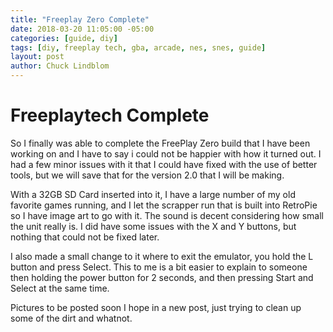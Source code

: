 ```yaml
---
title: "Freeplay Zero Complete"
date: 2018-03-20 11:05:00 -05:00
categories: [guide, diy]
tags: [diy, freeplay tech, gba, arcade, nes, snes, guide]
layout: post
author: Chuck Lindblom
---
```


# Freeplaytech Complete
So I finally was able to complete the FreePlay Zero build that I have been working on and I have to say i could not be happier with how it turned out. I had a few minor issues with it that I could have fixed with the use of better tools, but we will save that for the version 2.0 that I will be making.

With a 32GB SD Card inserted into it, I have a large number of my old favorite games running, and I let the scrapper run that is built into RetroPie so I have image art to go with it. The sound is decent considering how small the unit really is. I did have some issues with the X and Y buttons, but nothing that could not be fixed later.
<!--more-->
I also made a small change to it where to exit the emulator, you hold the L button and press Select. This to me is a bit easier to explain to someone then holding the power button for 2 seconds, and then pressing Start and Select at the same time. 

Pictures to be posted soon I hope in a new post, just trying to clean up some of the dirt and whatnot.
